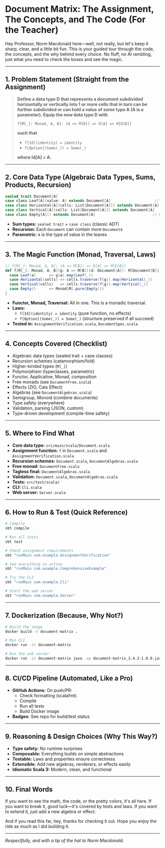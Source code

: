 # Document Matrix: The Assignment, The Concepts, and The Code (For the Teacher)

Hey Professor, Norm Macdonald here—well, not really, but let's keep it sharp, clear, and a little bit fun. This is your guided tour through the code, the concepts, and the why behind every choice. No fluff, no AI rambling, just what you need to check the boxes and see the magic.

---

## 1. Problem Statement (Straight from the Assignment)

> **Define a data type D that represents a document subdivided horizontally or vertically into 1 or more cells that in turn can be further subdivided or can hold a value of some type A (A is a parameter). Equip the new data type D with**
>
> `f[M[_]: Monad, A, B]: (A => M[B]) => D[A] => M[D[B]]`
>
> **such that**
>
> - `f[Id](identity) = identity`
> - `f[Option](Some(_)) = Some(_)`
>
> **where Id[A] = A.**

---

## 2. Core Data Type (Algebraic Data Types, Sums, Products, Recursion)

```scala
sealed trait Document[A]
case class Leaf[A](value: A) extends Document[A]                    // Holds actual data
case class Horizontal[A](cells: List[Document[A]]) extends Document[A]  // Split left-right  
case class Vertical[A](cells: List[Document[A]]) extends Document[A]    // Split top-bottom
case class Empty[A]() extends Document[A]                          // Nothing here
```

- **Sum types:** `sealed trait` + `case class` (classic ADT)
- **Recursion:** Each `Document` can contain more `Document`s
- **Parametric:** `A` is the type of value in the leaves

---

## 3. The Magic Function (Monad, Traversal, Laws)

```scala
// f[M[_]: Monad, A, B]: (A => M[B]) => D[A] => M[D[B]]
def f[M[_]: Monad, A, B](g: A => M[B])(d: Document[A]): M[Document[B]] = d match {
  case Leaf(a)      => g(a).map(Leaf(_))
  case Horizontal(cells) => cells.traverse(f(g)).map(Horizontal(_))
  case Vertical(cells)   => cells.traverse(f(g)).map(Vertical(_))
  case Empty()      => Monad[M].pure(Empty())
}
```

- **Functor, Monad, Traversal:** All in one. This is a monadic traversal.
- **Laws:**
  - `f[Id](identity) = identity` (pure function, no effects)
  - `f[Option](Some(_)) = Some(_)` (structure preserved if all succeed)
- **Tested in:** `AssignmentVerification.scala`, `DocumentSpec.scala`

---

## 4. Concepts Covered (Checklist)

- Algebraic data types (sealed trait + case classes)
- Recursion schemes (catamorphism/fold)
- Higher-kinded types (`M[_]`)
- Polymorphism (typeclasses, parametric)
- Functor, Applicative, Monad, composition
- Free monads (see `DocumentFree.scala`)
- Effects (ZIO, Cats Effect)
- Algebras (see `DocumentAlgebras.scala`)
- Semigroup, Monoid (combine documents)
- Type safety (everywhere)
- Validation, parsing (JSON, custom)
- Type-driven development (compile-time safety)

---

## 5. Where to Find What

- **Core data type:** `src/main/scala/Document.scala`
- **Assignment function:** `f` in `Document.scala` and `AssignmentVerification.scala`
- **Recursion schemes:** `Document.scala`, `DocumentAlgebras.scala`
- **Free monad:** `DocumentFree.scala`
- **Tagless final:** `DocumentAlgebras.scala`
- **Validation:** `Document.scala`, `DocumentAlgebras.scala`
- **Tests:** `src/test/scala/`
- **CLI:** `Cli.scala`
- **Web server:** `Server.scala`

---

## 6. How to Run & Test (Quick Reference)

```bash
# Compile
sbt compile

# Run all tests
sbt test

# Check assignment requirements
sbt "runMain com.example.AssignmentVerification"

# See everything in action
sbt "runMain com.example.ComprehensiveExample"

# Try the CLI
sbt "runMain com.example.Cli"

# Start the web server
sbt "runMain com.example.Server"
```

---

## 7. Dockerization (Because, Why Not?)

```bash
# Build the image
docker build -t document-matrix .

# Run CLI
docker run -it document-matrix

# Run the web server
docker run -it document-matrix java -cp document-matrix_3.4.3-1.0.0.jar com.example.Server
```

---

## 8. CI/CD Pipeline (Automated, Like a Pro)

- **GitHub Actions:** On push/PR:
  - Check formatting (scalafmt)
  - Compile
  - Run all tests
  - Build Docker image
- **Badges:** See repo for build/test status

---

## 9. Reasoning & Design Choices (Why This Way?)

- **Type safety:** No runtime surprises
- **Composable:** Everything builds on simple abstractions
- **Testable:** Laws and properties ensure correctness
- **Extensible:** Add new algebras, renderers, or effects easily
- **Idiomatic Scala 3:** Modern, clean, and functional

---

## 10. Final Words

If you want to see the math, the code, or the pretty colors, it's all here. If you want to break it, good luck—it's covered by tests and laws. If you want to extend it, just add a new algebra or effect.

And if you read this far, hey, thanks for checking it out. Hope you enjoy the ride as much as I did building it.

---

*Respectfully, and with a tip of the hat to Norm Macdonald.*
